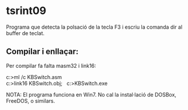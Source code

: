 # tsrint09

Programa que detecta la polsació de la tecla F3 i escriu la comanda dir<cr> al buffer de teclat.

## Compilar i enllaçar:

Per compilar fa falta masm32 i link16:

c:\>ml /c KBSwitch.asm  
c:\>link16 KBSwitch.obj\;  
c:\>KBSwitch.exe  

NOTA: El programa funciona en Win7. No cal la instal·lació de DOSBox, FreeDOS, o similars.

